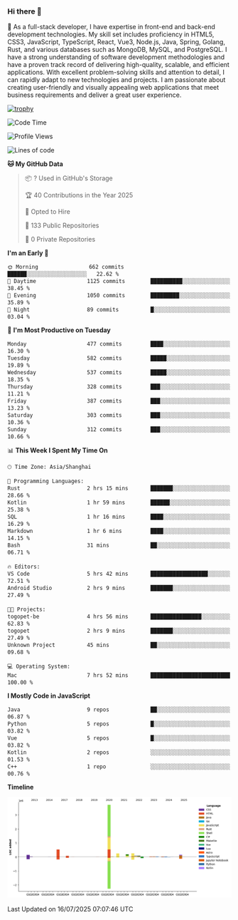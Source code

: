 ### Hi there 👋

🌱 As a full-stack developer, I have expertise in front-end and back-end development technologies. My skill set includes proficiency in HTML5, CSS3, JavaScript, TypeScript, React, Vue3, Node.js, Java, Spring, Golang, Rust, and various databases such as MongoDB, MySQL, and PostgreSQL. I have a strong understanding of software development methodologies and have a proven track record of delivering high-quality, scalable, and efficient applications. With excellent problem-solving skills and attention to detail, I can rapidly adapt to new technologies and projects. I am passionate about creating user-friendly and visually appealing web applications that meet business requirements and deliver a great user experience.

[![trophy](https://github-profile-trophy.vercel.app/?username=elton&rank=SECRET,SSS,SS,S,AAA,AA,A&theme=onedark&no-frame=true&margin-w=10)](https://github.com/ryo-ma/github-profile-trophy)

<!--START_SECTION:waka-->
![Code Time](http://img.shields.io/badge/Code%20Time-1%2C784%20hrs%2041%20mins-blue)

![Profile Views](http://img.shields.io/badge/Profile%20Views-0-blue)

![Lines of code](https://img.shields.io/badge/From%20Hello%20World%20I%27ve%20Written-5.8%20million%20lines%20of%20code-blue)

**🐱 My GitHub Data** 

> 📦 ? Used in GitHub's Storage 
 > 
> 🏆 40 Contributions in the Year 2025
 > 
> 💼 Opted to Hire
 > 
> 📜 133 Public Repositories 
 > 
> 🔑 0 Private Repositories 
 > 
**I'm an Early 🐤** 

```text
🌞 Morning                662 commits         ██████░░░░░░░░░░░░░░░░░░░   22.62 % 
🌆 Daytime                1125 commits        ██████████░░░░░░░░░░░░░░░   38.45 % 
🌃 Evening                1050 commits        █████████░░░░░░░░░░░░░░░░   35.89 % 
🌙 Night                  89 commits          █░░░░░░░░░░░░░░░░░░░░░░░░   03.04 % 
```
📅 **I'm Most Productive on Tuesday** 

```text
Monday                   477 commits         ████░░░░░░░░░░░░░░░░░░░░░   16.30 % 
Tuesday                  582 commits         █████░░░░░░░░░░░░░░░░░░░░   19.89 % 
Wednesday                537 commits         █████░░░░░░░░░░░░░░░░░░░░   18.35 % 
Thursday                 328 commits         ███░░░░░░░░░░░░░░░░░░░░░░   11.21 % 
Friday                   387 commits         ███░░░░░░░░░░░░░░░░░░░░░░   13.23 % 
Saturday                 303 commits         ███░░░░░░░░░░░░░░░░░░░░░░   10.36 % 
Sunday                   312 commits         ███░░░░░░░░░░░░░░░░░░░░░░   10.66 % 
```


📊 **This Week I Spent My Time On** 

```text
🕑︎ Time Zone: Asia/Shanghai

💬 Programming Languages: 
Rust                     2 hrs 15 mins       ███████░░░░░░░░░░░░░░░░░░   28.66 % 
Kotlin                   1 hr 59 mins        ██████░░░░░░░░░░░░░░░░░░░   25.38 % 
SQL                      1 hr 16 mins        ████░░░░░░░░░░░░░░░░░░░░░   16.29 % 
Markdown                 1 hr 6 mins         ████░░░░░░░░░░░░░░░░░░░░░   14.15 % 
Bash                     31 mins             ██░░░░░░░░░░░░░░░░░░░░░░░   06.71 % 

🔥 Editors: 
VS Code                  5 hrs 42 mins       ██████████████████░░░░░░░   72.51 % 
Android Studio           2 hrs 9 mins        ███████░░░░░░░░░░░░░░░░░░   27.49 % 

🐱‍💻 Projects: 
togopet-be               4 hrs 56 mins       ████████████████░░░░░░░░░   62.83 % 
togopet                  2 hrs 9 mins        ███████░░░░░░░░░░░░░░░░░░   27.49 % 
Unknown Project          45 mins             ██░░░░░░░░░░░░░░░░░░░░░░░   09.68 % 

💻 Operating System: 
Mac                      7 hrs 52 mins       █████████████████████████   100.00 % 
```

**I Mostly Code in JavaScript** 

```text
Java                     9 repos             ██░░░░░░░░░░░░░░░░░░░░░░░   06.87 % 
Python                   5 repos             █░░░░░░░░░░░░░░░░░░░░░░░░   03.82 % 
Vue                      5 repos             █░░░░░░░░░░░░░░░░░░░░░░░░   03.82 % 
Kotlin                   2 repos             ░░░░░░░░░░░░░░░░░░░░░░░░░   01.53 % 
C++                      1 repo              ░░░░░░░░░░░░░░░░░░░░░░░░░   00.76 % 
```



**Timeline**

![Lines of Code chart](https://raw.githubusercontent.com/elton/elton/main/assets/bar_graph.png)


 Last Updated on 16/07/2025 07:07:46 UTC
<!--END_SECTION:waka-->

<!--
**elton/elton** is a ✨ _special_ ✨ repository because its `README.md` (this file) appears on your GitHub profile.

Here are some ideas to get you started:

- 🔭 I’m currently working on ...
- 🌱 I’m currently learning ...
- 👯 I’m looking to collaborate on ...
- 🤔 I’m looking for help with ...
- 💬 Ask me about ...
- 📫 How to reach me: ...
- 😄 Pronouns: ...
- ⚡ Fun fact: ...
-->
